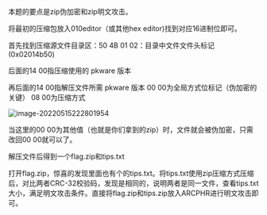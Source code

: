本题的要点是zip伪加密和zip明文攻击。

将最初的压缩包放入010editor（或其他hex editor)找到对应16进制位即可。

首先找到压缩源文件目录区：50 4B 01 02：目录中文件文件头标记(0x02014b50) 

后面的14 00指压缩使用的 pkware 版本

再后面的14 00指解压文件所需 pkware 版本 
00 00为全局方式位标记（伪加密的关键） 
08 00为压缩方式 

![image-20220515222801954](C:\Users\11721\AppData\Roaming\Typora\typora-user-images\image-20220515222801954.png)

当这里的00 00为其他值（也就是你们拿到的zip）时，文件就会被伪加密，只需改回00 00就可以了。

解压文件后得到一个flag.zip和tips.txt

打开flag.zip，惊喜的发现里面也有个的tips.txt。将tips.txt使用zip压缩方式压缩后，对比两者CRC-32校验码，发现是相同的，说明两者是同一文件，查看tips.txt大小，满足明文攻击条件。直接将flag.zip和tips.zip放入ARCPHR进行明文攻击即可。
